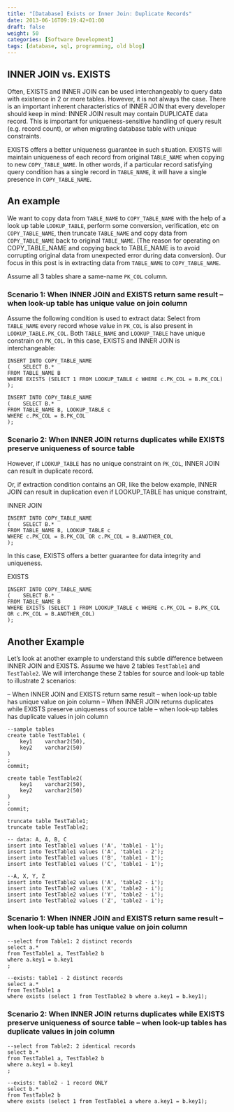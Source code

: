 ```yaml
---
title: "[Database] Exists or Inner Join: Duplicate Records"
date: 2013-06-16T09:19:42+01:00
draft: false
weight: 50
categories: [Software Development]
tags: [database, sql, programming, old blog]
---
```


## INNER JOIN vs. EXISTS

Often, EXISTS and INNER JOIN can be used interchangeably to query data with existence in 2 or more tables. However, it is not always the case. There is an important inherent characteristics of INNER JOIN that every developer should keep in mind: INNER JOIN result may contain DUPLICATE data record. This is important for uniqueness-sensitive handling of query result (e.g. record count), or when migrating database table with unique constraints.

EXISTS offers a better uniqueness guarantee in such situation. EXISTS will maintain uniqueness of each record from original `TABLE_NAME` when copying to new `COPY_TABLE_NAME`. In other words, if a particular record satisfying query condition has a single record in `TABLE_NAME`, it will have a single presence in `COPY_TABLE_NAME`.

## An example

We want to copy data from `TABLE_NAME` to `COPY_TABLE_NAME` with the help of a look up table `LOOKUP_TABLE`, perform some conversion, verification, etc on `COPY_TABLE_NAME`, then truncate `TABLE_NAME` and copy data from `COPY_TABLE_NAME` back to original `TABLE_NAME`. (The reason for operating on COPY_TABLE_NAME and copying back to TABLE_NAME is to avoid corrupting original data from unexpected error during data conversion). Our focus in this post is in extracting data from `TABLE_NAME` to `COPY_TABLE_NAME`.

Assume all 3 tables share a same-name `PK_COL` column.

### Scenario 1: When INNER JOIN and EXISTS return same result – when look-up table has unique value on join column

Assume the following condition is used to extract data: Select from `TABLE_NAME` every record whose value in `PK_COL` is also present in `LOOKUP_TABLE.PK_COL`. Both `TABLE_NAME` and `LOOKUP_TABLE` have unique constrain on `PK_COL`. In this case, EXISTS and INNER JOIN is interchangeable:

```
INSERT INTO COPY_TABLE_NAME
(    SELECT B.*
FROM TABLE_NAME B
WHERE EXISTS (SELECT 1 FROM LOOKUP_TABLE c WHERE c.PK_COL = B.PK_COL)
);

INSERT INTO COPY_TABLE_NAME
(    SELECT B.*
FROM TABLE_NAME B, LOOKUP_TABLE c
WHERE c.PK_COL = B.PK_COL
);
```

### Scenario 2: When INNER JOIN returns duplicates while EXISTS preserve uniqueness of source table

However, if `LOOKUP_TABLE` has no unique constraint on `PK_COL`, INNER JOIN can result in duplicate record.

Or, if extraction condition contains an OR, like the below example, INNER JOIN can result in duplication even if LOOKUP_TABLE has unique constraint,

INNER JOIN

```
INSERT INTO COPY_TABLE_NAME
(    SELECT B.*
FROM TABLE_NAME B, LOOKUP_TABLE c
WHERE c.PK_COL = B.PK_COL OR c.PK_COL = B.ANOTHER_COL
);
```

In this case, EXISTS offers a better guarantee for data integrity and uniqueness.

EXISTS

```
INSERT INTO COPY_TABLE_NAME
(    SELECT B.*
FROM TABLE_NAME B
WHERE EXISTS (SELECT 1 FROM LOOKUP_TABLE c WHERE c.PK_COL = B.PK_COL OR c.PK_COL = B.ANOTHER_COL)
);
```

## Another Example

Let’s look at another example to understand this subtle difference between INNER JOIN and EXISTS. Assume we have 2 tables `TestTable1` and `TestTable2`. We will interchange these 2 tables for source and look-up table to illustrate 2 scenarios:

– When INNER JOIN and EXISTS return same result – when look-up table has unique value on join column
– When INNER JOIN returns duplicates while EXISTS preserve uniqueness of source table – when look-up tables has duplicate values in join column

```
--sample tables
create table TestTable1 (
    key1    varchar2(50),
    key2    varchar2(50)
)
;
commit;
 
create table TestTable2(
    key1    varchar2(50),
    key2    varchar2(50)
)
;
commit;
 
truncate table TestTable1;
truncate table TestTable2;
 
-- data: A, A, B, C
insert into TestTable1 values ('A', 'table1 - 1');
insert into TestTable1 values ('A', 'table1 - 2');
insert into TestTable1 values ('B', 'table1 - 1');
insert into TestTable1 values ('C', 'table1 - 1');
 
--A, X, Y, Z
insert into TestTable2 values ('A', 'table2 - i');
insert into TestTable2 values ('X', 'table2 - i');
insert into TestTable2 values ('Y', 'table2 - i');
insert into TestTable2 values ('Z', 'table2 - i');
```

### Scenario 1: When INNER JOIN and EXISTS return same result – when look-up table has unique value on join column

```
--select from Table1: 2 distinct records
select a.*
from TestTable1 a, TestTable2 b
where a.key1 = b.key1
;
 
--exists: table1 - 2 distinct records
select a.*
from TestTable1 a
where exists (select 1 from TestTable2 b where a.key1 = b.key1);
```

### Scenario 2: When INNER JOIN returns duplicates while EXISTS preserve uniqueness of source table – when look-up tables has duplicate values in join column

```
--select from Table2: 2 identical records
select b.*
from TestTable1 a, TestTable2 b
where a.key1 = b.key1
;
 
--exists: table2 - 1 record ONLY
select b.*
from TestTable2 b
where exists (select 1 from TestTable1 a where a.key1 = b.key1);
```